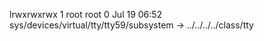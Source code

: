 lrwxrwxrwx 1 root root 0 Jul 19 06:52 sys/devices/virtual/tty/tty59/subsystem -> ../../../../class/tty
